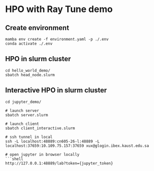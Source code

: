 # HPO with Ray Tune demo

## Create environment
```shell
mamba env create -f environment.yaml -p ./.env
conda activate ./.env
```

## HPO in slurm cluster
```shell
cd hello_world_demo/
sbatch head_node.slurm 
```

## Interactive HPO in slurm cluster
```shell
cd jupyter_demo/

# launch server
sbatch server.slurm

# launch client 
sbatch client_interactive.slurm 

# ssh tunnel in local
ssh -L localhost:48889:cn605-26-l:48889 -L localhost:37659:10.109.75.157:37659 xux@glogin.ibex.kaust.edu.sa

# open jupyter in browser locally
```shell
http://127.0.0.1:48889/lab?token={jupyter_token}
```


